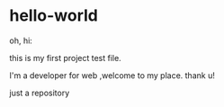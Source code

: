 # hello-world
oh, hi:

this is my first project test file.

I'm a developer for web ,welcome to my place.
thank u!

just a repository
